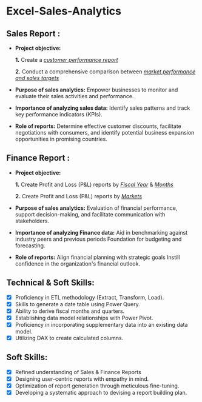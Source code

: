 # Excel-Sales-Analytics
## Sales Report :


- **Project objective:** 

    **1.** Create a _[customer performance report](https://github.com/ankitrajak2176/Excel-Sales-Analytics/blob/main/Customer%20performance%20report.pdf)_ 

    **2.** Conduct a comprehensive comparison between _[market performance and sales targets](https://github.com/ankitrajak2176/Excel-Sales-Analytics/blob/main/Market%20performance%20target.pdf)_

- **Purpose of sales analytics:** Empower businesses to monitor and evaluate their sales activities and performance.

- **Importance of analyzing sales data:** Identify sales patterns and track key performance indicators (KPIs).

- **Role of reports:** Determine effective customer discounts, facilitate negotiations with consumers, and identify potential business expansion opportunities in promising countries.


## Finance Report :

- **Project objective:** 

    **1.** Create Profit and Loss (P&L) reports by _[Fiscal Year](https://github.com/ankitrajak2176/Excel-Sales-Analytics/blob/main/P%26L%20year.pdf)_ & _[Months](https://github.com/ankitrajak2176/Excel-Sales-Analytics/blob/main/Screenshot%202025-10-13%20235444.jpg)_ 

   **2.** Create Profit and Loss (P&L) reports by _[Markets](https://github.com/ankitrajak2176/Excel-Sales-Analytics/blob/main/Report1.pdf)_

- **Purpose of sales analytics:** Evaluation of financial performance, support decision-making, and facilitate communication with stakeholders.

- **Importance of analyzing Finance data:** Aid in benchmarking against industry peers and previous periods Foundation for budgeting and forecasting.

- **Role of reports:** Align financial planning with strategic goals Instill confidence in the organization's financial outlook.


## Technical & Soft Skills:
- [x]	Proficiency in ETL methodology (Extract, Transform, Load).
- [x]	Skills to generate a date table using Power Query.
- [x]	Ability to derive fiscal months and quarters.
- [x]	Establishing data model relationships with Power Pivot.
- [x]	Proficiency in incorporating supplementary data into an existing data model.
- [x]	Utilizing DAX to create calculated columns.

## Soft Skills:
- [x]	Refined understanding of Sales & Finance Reports
- [x]	Designing user-centric reports with empathy in mind.
- [x]	Optimization of report generation through meticulous fine-tuning.
- [x]	Developing a systematic approach to devising a report building plan.
